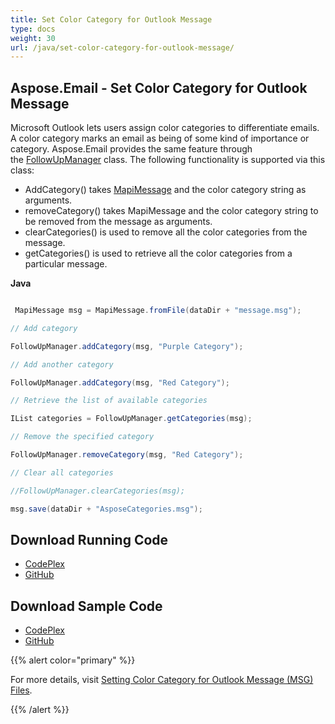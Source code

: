 ```yaml
---
title: Set Color Category for Outlook Message
type: docs
weight: 30
url: /java/set-color-category-for-outlook-message/
---
```


## **Aspose.Email - Set Color Category for Outlook Message**
Microsoft Outlook lets users assign color categories to differentiate emails. A color category marks an email as being of some kind of importance or category. Aspose.Email provides the same feature through the [FollowUpManager](https://apireference.aspose.com/email/java/com.aspose.email/class-use/FollowUpManager) class. The following functionality is supported via this class:

- AddCategory() takes [MapiMessage](https://apireference.aspose.com/email/java/com.aspose.email/mapimessage) and the color category string as arguments.
- removeCategory() takes MapiMessage and the color category string to be removed from the message as arguments.
- clearCategories() is used to remove all the color categories from the message.
- getCategories() is used to retrieve all the color categories from a particular message.

**Java**

``` java

 MapiMessage msg = MapiMessage.fromFile(dataDir + "message.msg");

// Add category

FollowUpManager.addCategory(msg, "Purple Category");

// Add another category

FollowUpManager.addCategory(msg, "Red Category");

// Retrieve the list of available categories

IList categories = FollowUpManager.getCategories(msg);

// Remove the specified category

FollowUpManager.removeCategory(msg, "Red Category");

// Clear all categories

//FollowUpManager.clearCategories(msg);

msg.save(dataDir + "AsposeCategories.msg");

```
## **Download Running Code**
- [CodePlex](https://asposeemailjavaapachepoi.codeplex.com/releases/view/618811)
- [GitHub](https://github.com/aspose-email/Aspose.Email-for-Java/releases/tag/Aspose.Email_Java_for_Apache_POI-v1.0.0)
## **Download Sample Code**
- [CodePlex](https://asposeemailjavaapachepoi.codeplex.com/SourceControl/latest#src/main/java/com/aspose/email/examples/asposefeatures/appointments/colorcategory/AsposeCategory.java)
- [GitHub](https://github.com/aspose-email/Aspose.Email-for-Java/tree/master/Plugins/Aspose_Email_for_Apache_POI/src/main/java/com/aspose/email/examples/asposefeatures/appointments/colorcategory/AsposeCategory.java)

{{% alert color="primary" %}} 

For more details, visit [Setting Color Category for Outlook Message (MSG) Files](/java/managing-message-files-with-aspose-email-outlook/).

{{% /alert %}}
